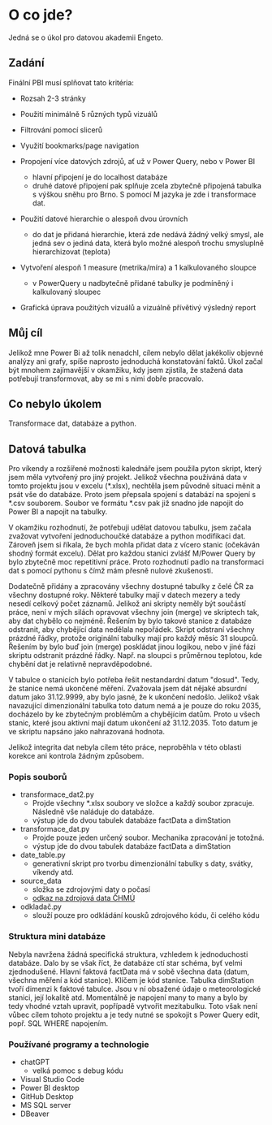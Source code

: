 # O co jde?
Jedná se o úkol pro datovou akademii Engeto.

## Zadání
Finální PBI musí splňovat tato kritéria:
* Rozsah 2-3 stránky
* Použití minimálně 5 různých typů vizuálů
* Filtrování pomocí slicerů
* Využití bookmarks/page navigation

* Propojení více datových zdrojů, ať už v Power Query, nebo v Power BI
    * hlavní připojení je do localhost databáze
    * druhé datové připojení pak splňuje zcela zbytečně připojená tabulka s výškou sněhu pro Brno. S pomocí M jazyka je zde i transformace dat.
* Použití datové hierarchie o alespoň dvou úrovních
    * do dat je přidaná hierarchie, která zde nedává žádný velký smysl, ale jedná sev o jediná data, která bylo možné alespoň trochu smysluplně hierarchizovat (teplota)
* Vytvoření alespoň 1 measure (metrika/míra) a 1 kalkulovaného sloupce
    * v PowerQuery u nadbytečně přidané tabulky je podmíněný i kalkulovaný sloupec
* Grafická úprava použitých vizuálů a vizuálně přívětivý výsledný report


## Můj cíl
Jelikož mne Power Bi až tolik nenadchl, cílem nebylo dělat jakékoliv objevné analýzy ani grafy, spíše naprosto jednoduchá konstatování faktů. Úkol začal být mnohem zajímavější v okamžiku, kdy jsem zjistila, že stažená data potřebují transformovat, aby se mi s nimi dobře pracovalo.

## Co nebylo úkolem
Transformace dat, databáze a python.

## Datová tabulka
Pro víkendy a rozšířené možnosti kalednáře jsem použila pyton skript, který jsem měla vytvořený pro jiný projekt. Jelikož všechna používáná data v tomto projektu jsou v excelu (*.xlsx), nechtěla jsem původně situaci měnit a psát vše do databáze. Proto jsem přepsala spojení s databází na spojení s *.csv souborem. Soubor ve formátu *.csv pak již snadno jde napojit do Power BI a napojit na tabulky.

V okamžiku rozhodnutí, že potřebuji udělat datovou tabulku, jsem začala zvažovat vytvoření jednoduchoučké databáze a python modifikaci dat. Zároveň jsem si říkala, že bych mohla přidat data z vícero stanic (očekáván shodný formát excelu). Dělat pro každou stanici zvlášť M/Power Query by bylo zbytečně moc repetitivní práce. Proto rozhodnutí padlo na transformaci dat s pomocí pythonu s čímž mám přesně nulové zkušenosti.

Dodatečně přidány a zpracovány všechny dostupné tabulky z čelé ČR za všechny dostupné roky. Některé tabulky mají v datech mezery a tedy nesedí celkový počet záznamů. Jelikož ani skripty neměly být součástí práce, není v mých silách opravovat všechny join (merge) ve skriptech tak, aby dat chybělo co nejméně. Řešením by bylo takové stanice z databáze odstranit, aby chybějící data nedělala nepořádek. Skript odstraní všechny prázdné řádky, protože originální tabulky mají pro každý měsíc 31 sloupců. Řešením by bylo buď join (merge) poskládat jinou logikou, nebo v jiné fázi skriptu odstranit prázdné řádky. Např. na sloupci s průměrnou teplotou, kde chybění dat je relativně nepravděpodobné.

V tabulce o stanicích bylo potřeba řešit nestandardní datum "dosud". Tedy, že stanice nemá ukončené měření. Zvažovala jsem dát nějaké absurdní datum jako 31.12.9999, aby bylo jasné, že k ukončení nedošlo. Jelikož však navazující dimenzionální tabulka toto datum nemá a je pouze do roku 2035, docházelo by ke zbytečným problémům a chybějícím datům. Proto u všech stanic, které jsou aktivní mají datum ukončení až 31.12.2035. Toto datum je ve skriptu napsáno jako nahrazovaná hodnota.

Jelikož integrita dat nebyla cílem této práce, neproběhla v této oblasti korekce ani kontrola žádným způsobem.

### Popis souborů
* transformace_dat2.py
     * Projde všechny *.xlsx soubory ve složce a každý soubor zpracuje. Následně vše naláduje do databáze.
     * výstup jde do dvou tabulek databáze factData a dimStation
* transformace_dat.py
    * Projde pouze jeden určený soubor. Mechanika zpracování je totožná.
    * výstup jde do dvou tabulek databáze factData a dimStation
* date_table.py
    * generativní skript pro tvorbu dimenzionální tabulky s daty, svátky, víkendy atd.
* source_data
    * složka se zdrojovými daty o počasí
    * [odkaz na zdrojová data ČHMÚ](https://www.chmi.cz/historicka-data/pocasi/denni-data/data-ze-stanic-site-RBCN#)
* odkladač.py
    * slouží pouze pro odkládání kousků zdrojového kódu, či celého kódu

### Struktura mini databáze

Nebyla navržena žádná specifická struktura, vzhledem k jednoduchosti databáze. Dalo by se však říct, že databáze ctí star schéma, byť velmi zjednodušené.
Hlavní faktová factData má v sobě všechna data (datum, všechna měření a kód stanice). Klíčem je kód stanice.
Tabulka dimStation tvoří dimenzi k faktové tabulce. Jsou v ní obsažené údaje o meteorologické stanici, její lokalitě atd. Momentálně je napojení many to many a bylo by tedy vhodné vztah upravit, popřípadě vytvořit mezitabulku. Toto však není vůbec cílem tohoto projektu a je tedy nutné se spokojit s Power Query edit, popř. SQL WHERE napojením.

### Používané programy a technologie
* chatGPT
    * velká pomoc s debug kódu
* Visual Studio Code
* Power BI desktop
* GitHub Desktop
* MS SQL server
* DBeaver
